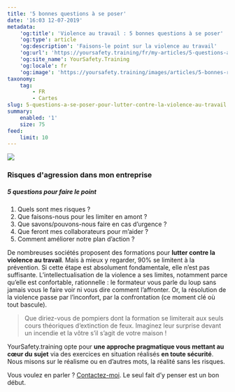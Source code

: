 ```yaml
---
title: '5 bonnes questions à se poser'
date: '16:03 12-07-2019'
metadata:
    'og:title': 'Violence au travail : 5 bonnes questions à se poser'
    'og:type': article
    'og:description': 'Faisons-le point sur la violence au travail'
    'og:url': 'https://yoursafety.training/fr/my-articles/5-questions-a-se-poser-pour-lutter-contre-la-violence-au-travail'
    'og:site_name': YourSafety.Training
    'og:locale': fr
    'og:image': 'https://yoursafety.training/images/articles/5-bonnes-raisons.jpg'
taxonomy:
    tag:
        - FR
        - Cartes
slug: 5-questions-a-se-poser-pour-lutter-contre-la-violence-au-travail
summary:
    enabled: '1'
    size: 75
feed:
    limit: 10
---
```


![](http://yoursafety.training/images/articles/5-bonnes-raisons.jpg)
### **Risques d'agression dans mon entreprise**
##### 5 questions pour faire le point



1. Quels sont mes risques ?
2. Que faisons-nous pour les limiter en amont ?
3. Que savons/pouvons-nous faire en cas d’urgence ?
4. Que feront mes collaborateurs pour m’aider ?
5. Comment améliorer notre plan d’action ?


De nombreuses sociétés proposent des formations pour **lutter contre la violence au travail**. Mais à mieux y regarder, 90% se limitent à la prévention. Si cette étape est absolument fondamentale, elle n’est pas suffisante. L’intellectualisation de la violence a ses limites, notamment parce qu’elle est confortable, rationnelle : le formateur vous parle du loup sans jamais vous le faire voir ni vous dire comment l’affronter. Or, la résolution de la violence passe par l’inconfort, par la confrontation (ce moment clé où tout bascule).
>
> Que diriez-vous de pompiers dont la formation se limiterait aux seuls cours théoriques d’extinction de feux. Imaginez leur surprise devant un incendie et la vôtre s’il s’agit de votre maison !

YourSafety.training opte pour **une approche pragmatique vous mettant au cœur du sujet** via des exercices en situation réalisés **en toute sécurité**. Nous misons sur le réalisme ou en d’autres mots, la réalité sans les risques.

Vous voulez en parler ? [Contactez-moi](mailto:bluecells@gmail.com).
Le seul fait d’y penser est un bon début.
